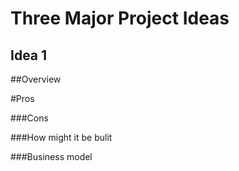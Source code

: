 Three Major Project Ideas
===========================================

Idea 1
-----

##Overview

#Pros

###Cons

###How might it be bulit


###Business model
